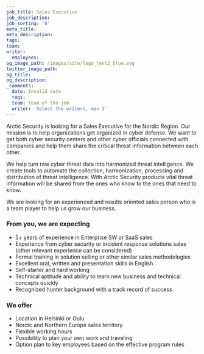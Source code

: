 ```yaml
---
job_title: Sales Executive
job_description:
job_sorting: '0'
meta_title:
meta_description:
tags:
team:
writer:
  employees:
og_image_path: /images/site/logo_text2_blue.svg
twitter_image_path:
og_title:
og_description:
_comments:
  date: Invalid date
  tags:
  team: Team of the job
  writer: 'Select the writers, max 3'
---
```


Arctic Security is looking for a Sales Executive for the Nordic Region. Our mission is to help organizations get organized in cyber defense. We want to get both cyber security centers and other cyber officials connected with companies and help them share the critical threat information between each other.

We help turn raw cyber threat data into harmonized threat intelligence. We create tools to automate the collection, harmonization, processing and distribution of threat intelligence. With Arctic Security products vital threat information will be shared from the ones who know to the ones that need to know.

We are looking for an experienced and results oriented sales person who is a team player to help us grow our business.

### From you, we are expecting

* 5+ years of experience in Enterprise SW or SaaS sales
* Experience from cyber security or incident response solutions sales (other relevant experience can be considered)
* Formal training in solution selling or other similar sales methodologies
* Excellent oral, written and presentation skills in English
* Self-starter and hard working
* Technical aptitude and ability to learn new business and technical concepts quickly
* Recognized hunter background with a track record of success

### We offer

* Location in Helsinki or Oulu
* Nordic and Northern Europe sales territory
* Flexible working hours
* Possibility to plan your own work and traveling
* Option plan to key employees based on the effective program rules